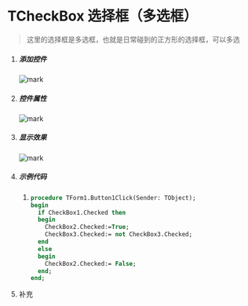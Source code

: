 # TCheckBox 选择框（多选框）

> 这里的选择框是多选框，也就是日常碰到的正方形的选择框，可以多选

1. ##### 添加控件

   ![mark](http://imgs.coder163.com/blog/20200402/GXLqeBmHjkHb.png?imageslim)

2. ##### 控件属性

   ![mark](http://imgs.coder163.com/blog/20200402/YkeC0wGVbria.png?imageslim)

3. ##### 显示效果

   ![mark](http://imgs.coder163.com/blog/20200402/WFCRvtQjRgY3.png?imageslim)

4. ##### 示例代码

   1. ```pascal
      procedure TForm1.Button1Click(Sender: TObject);
      begin
        if CheckBox1.Checked then
        begin
          CheckBox2.Checked:=True;
          CheckBox3.Checked:= not CheckBox3.Checked;
        end
        else
        begin
          CheckBox2.Checked:= False;
        end;
      end;  
      ```

      

5. 补充

